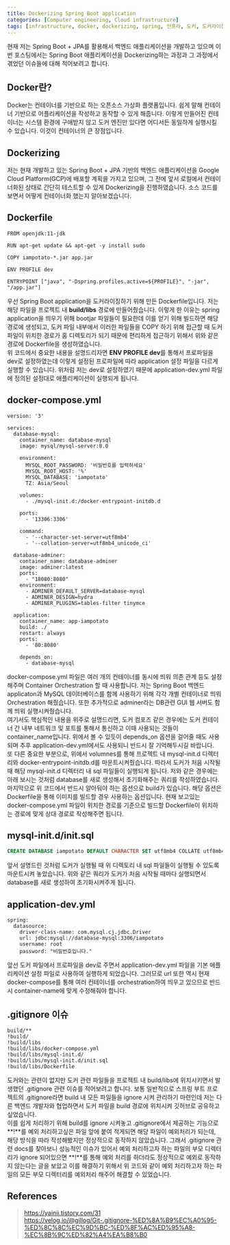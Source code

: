 ```yaml
---
title: Dockerizing Spring Boot application
categories: [Computer engineering, Cloud infrastructure]
tags: [infrastructure, docker, dockerizing, spring, 인프라, 도커, 도커라이징, 스프링]
---
```


현재 저는 Spring Boot + JPA를 활용해서 백엔드 애플리케이션을 개발하고 있으며 이번 포스팅에서는 Spring Boot 애플리케이션을 Dockerizing하는 과정과 그 과정에서 겪었던 이슈들에 대해 적어보려고 합니다.

## Docker란?
Docker는 컨테이너를 기반으로 하는 오픈소스 가상화 플랫폼입니다. 쉽게 말해 컨테이너 기반으로 어플리케이션을 작성하고 동작할 수 있게 해줍니다. 이렇게 만들어진 컨테이너는 시스템 환경에 구애받지 않고 도커 엔진만 있다면 어디서든 동일하게 실행시킬 수 있습니다. 이것이 컨테이너의 큰 장점입니다.

## Dockerizing
저는 현재 개발하고 있는 Spring Boot + JPA 기반의 백엔드 애플리케이션을 Google Cloud Platform(GCP)에 배포할 계획을 가지고 있으며, 그 전에 앞서 로컬에서 컨테이너화된 상태로 간단히 테스트할 수 있게 Dockerizing을 진행하였습니다. 소스 코드를 보면서 어떻게 컨테이너화 했는지 알아보겠습니다.

## Dockerfile
```
FROM openjdk:11-jdk

RUN apt-get update && apt-get -y install sudo

COPY iampotato-*.jar app.jar

ENV PROFILE dev

ENTRYPOINT ["java", "-Dspring.profiles.active=${PROFILE}", "-jar", "/app.jar"]
```   
    
우선 Spring Boot application을 도커라이징하기 위해 만든 Dockerfile입니다. 저는 해당 파일을 프로젝트 내 **build/libs** 경로에 만들어줬습니다. 이렇게 한 이유는 spring application을 띄우기 위해 bootjar 파일들이 필요한데 이를 얻기 위해 빌드하면 해당 경로에 생성되고, 도커 파일 내부에서 이러한 파일들을 COPY 하기 위해 접근할 때 도커 파일이 위치한 경로가 홈 디렉토리가 되기 때문에 편리하게 접근하기 위해서 위와 같은 경로에 Dockerfile을 생성하였습니다.   
위 코드에서 중요한 내용을 설명드리자면 **ENV PROFILE dev**를 통해서 프로파일을 dev로 설정하였는데 이렇게 설정된 프로파일에 따라 application 설정 파일을 다르게 실행할 수 있습니다. 위처럼 저는 dev로 설정하였기 때문에 application-dev.yml 파일에 정의된 설정대로 애플리케이션이 실행되게 됩니다.

## docker-compose.yml
```
version: '3'

services:
  database-mysql:
    container_name: database-mysql
    image: mysql/mysql-server:8.0

    environment:
      MYSQL_ROOT_PASSWORD: '비밀번호를 입력하세요'
      MYSQL_ROOT_HOST: '%'
      MYSQL_DATABASE: 'iampotato'
      TZ: Asia/Seoul

    volumes:
      - ./mysql-init.d:/docker-entrypoint-initdb.d

    ports:
      - '13306:3306'

    command:
      - '--character-set-server=utf8mb4'
      - '--collation-server=utf8mb4_unicode_ci'

  database-adminer:
    container_name: database-adminer
    image: adminer:latest
    ports:
      - "18080:8080"
    environment:
      - ADMINER_DEFAULT_SERVER=database-mysql
      - ADMINER_DESIGN=hydra
      - ADMINER_PLUGINS=tables-filter tinymce

  application:
    container_name: app-iampotato
    build: ./
    restart: always
    ports:
      - '80:8080'

    depends_on:
      - database-mysql
```   
   
docker-compose.yml 파일은 여러 개의 컨테이너를 동시에 띄워 의존 관계 등도 설정해주며 Container Orchestration 할 때 사용합니다. 저는 Spring Boot 백엔드 applicaton과 MySQL 데이터베이스를 함께 사용하기 위해 각각 개별 컨테이너로 띄워 Orchestration 해줬습니다. 또한 추가적으로 adminer라는 DB관련 GUI 웹 서버도 함께 띄워 실행시켜줬습니다.   
여기서도 핵심적인 내용을 위주로 설명드리면, 도커 컴포즈 같은 경우에는 도커 컨테이너 간 내부 네트워크 및 포트를 통해서 통신하고 이때 사용되는 것들이 container_name입니다. 위에서 볼 수 있듯이 depends_on 옵션을 걸어줄 때도 사용되며 추후 application-dev.yml에서도 사용되니 반드시 잘 기억해두시길 바랍니다.   
또 다른 중요한 부분으로, 위에서 volumnes를 통해 프로젝트 내 mysql-init.d 디렉터리와 docker-entrypoint-initdb.d를 마운트시켜줬습니다. 따라서 도커가 처음 시작될 때 해당 mysql-init.d 디렉터리 내 sql 파일들이 실행되게 됩니다. 저와 같은 경우에는 아래 보시는 것처럼 database를 새로 생성해서 초기화해주는 쿼리를 작성하였습니다. 마지막으로 위 코드에서 반드시 알아둬야 하는 옵션으로 build가 있습니다. 해당 옵션은 Dockerfile을 통해 이미지를 빌드할 경우 사용하는 옵션입니다. 현재 보고있는 docker-compose.yml 파일이 위치한 경로를 기준으로 빌드할 Dockerfile이 위치하는 경로에 맞게 상대 경로로 작성해주면 됩니다.

## mysql-init.d/init.sql
```sql
CREATE DATABASE iampotato DEFAULT CHARACTER SET utf8mb4 COLLATE utf8mb4_unicode_ci;
```   
    
앞서 설명드린 것처럼 도커가 실행될 때 위 디렉토리 내 sql 파일들이 실행될 수 있도록 마운트시켜 놓았습니다. 위와 같은 쿼리가 도커가 처음 시작될 때마다 실행되면서 database를 새로 생성하여 초기화시켜주게 됩니다.

## application-dev.yml
```
spring:
  datasource:
    driver-class-name: com.mysql.cj.jdbc.Driver
    url: jdbc:mysql://database-mysql:3306/iampotato
    username: root
    password: "비밀번호입니다."
```   
   
앞선 도커 파일에서 프로파일을 dev로 주면서 application-dev.yml 파일을 기본 애플리케이션 설정 파일로 사용하여 실행하게 되었습니다. 그러므로 url 또한 역시 현재 docker-compose를 통해 여러 컨테이너를 orchestration하여 띄우고 있으므로 반드시 container-name에 맞게 수정해줘야 합니다. 

## .gitignore 이슈
```
build/**
!build/
!build/libs
!build/libs/docker-compose.yml
!build/libs/mysql-init.d/
!build/libs/mysql-init.d/init.sql
!build/libs/Dockerfile
```   
도커와는 관련이 없지만 도커 관련 파일들을 프로젝트 내 build/libs에 위치시키면서 발생했던 .gitignore 관련 이슈를 적어보려고 합니다. 보통 일반적으로 스프링 부트 프로젝트의 .gitignore라면 build 내 모든 파일들을 ignore 시켜 관리하기 마련인데 저는 다른 백엔드 개발자와 협업하면서 도커 파일을 build 경로에 위치시켜 깃허브로 공유하고 싶었습니다.   
이를 쉽게 처리하기 위해 build를 ignore 시켜놓고 .gitignore에서 제공하는 기능으로 **!**를 예외 처리하고싶은 파일 앞에 붙여 적게되면 해당 파일이 예외처리가 되는데, 해당 방식을 따라 작성해봤지만 정상적으로 동작하지 않았습니다. 그래서 .gitignore 관련 docs를 찾아보니 성능적인 이슈가 있어서 예외 처리하고자 하는 파일의 부모 디렉터리가 ignore 되어있으면 **!**를 통해 예외 처리를 하더라도 정상적으로 예외로 동작하지 않는다는 글을 보았고 이를 해결하기 위해서 위 코드와 같이 예외 처리하고자 하는 파일의 모든 부모 디렉터리를 예외처리 해주어 해결할 수 있었습니다.   



## References
> https://yainii.tistory.com/31   
https://velog.io/@gillog/Git-.gitignore-%ED%8A%B9%EC%A0%95-%ED%8C%8C%EC%9D%BC-%ED%8F%AC%ED%95%A8-%EC%8B%9C%ED%82%A4%EA%B8%B0
